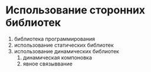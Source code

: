 # Использование сторонних библиотек

1. библиотека программирования
2. использование статических библиотек
3. использование динамических библиотек
   1. динамическая компоновка
   2. явное связыввание